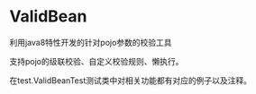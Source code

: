# ValidBean
利用java8特性开发的针对pojo参数的校验工具

支持pojo的级联校验、自定义校验规则、懒执行。

在test.ValidBeanTest测试类中对相关功能都有对应的例子以及注释。
